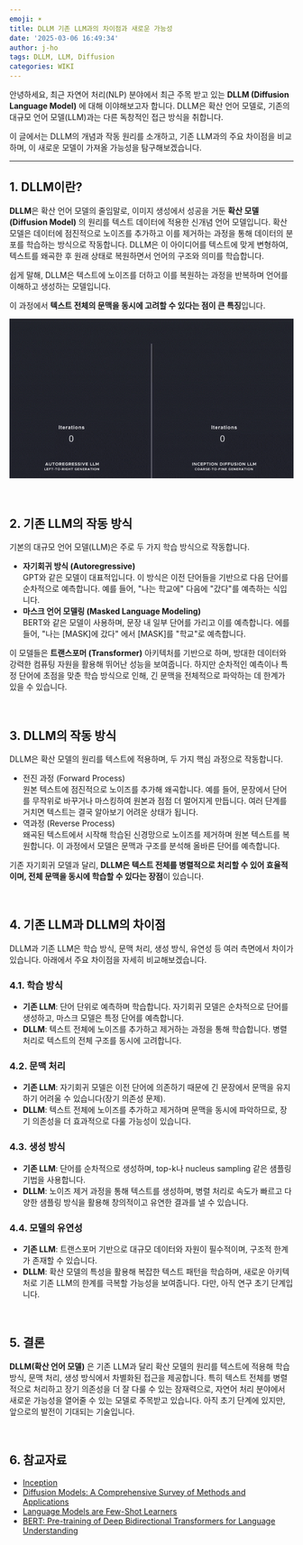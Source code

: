 ```yaml
---
emoji: ☀️
title: DLLM 기존 LLM과의 차이점과 새로운 가능성
date: '2025-03-06 16:49:34'
author: j-ho
tags: DLLM, LLM, Diffusion
categories: WIKI
---
```


안녕하세요, 최근 자연어 처리(NLP) 분야에서 최근 주목 받고 있는 **DLLM (Diffusion Language Model)** 에 대해 이야해보고자 합니다. DLLM은 확산 언어 모델로, 기존의 대규모 언어 모델(LLM)과는 다른 독창적인 접근 방식을 취합니다.

이 글에서는 DLLM의 개념과 작동 원리를 소개하고, 기존 LLM과의 주요 차이점을 비교하며, 이 새로운 모델이 가져올 가능성을 탐구해보겠습니다.

---

## 1. DLLM이란?

**DLLM**은 확산 언어 모델의 줄임말로, 이미지 생성에서 성공을 거둔 **확산 모델(Diffusion Model)** 의 원리를 텍스트 데이터에 적용한 신개념 언어 모델입니다. 확산 모델은 데이터에 점진적으로 노이즈를 추가하고 이를 제거하는 과정을 통해 데이터의 분포를 학습하는 방식으로 작동합니다.
DLLM은 이 아이디어를 텍스트에 맞게 변형하여, 텍스트를 왜곡한 후 원래 상태로 복원하면서 언어의 구조와 의미를 학습합니다.

쉽게 말해, DLLM은 텍스트에 노이즈를 더하고 이를 복원하는 과정을 반복하며 언어를 이해하고 생성하는 모델입니다.

이 과정에서 **텍스트 전체의 문맥을 동시에 고려할 수 있다는 점이 큰 특징**입니다.

![image](image1.gif)

<br />

## 2. 기존 LLM의 작동 방식

기본의 대규모 언어 모델(LLM)은 주로 두 가지 학습 방식으로 작동합니다.

- **자기회귀 방식 (Autoregressive)** <br />
  GPT와 같은 모델이 대표적입니다. 이 방식은 이전 단어들을 기반으로 다음 단어를 순차적으로 예측합니다. 예를 들어, "나는 학교에" 다음에 "갔다"를 예측하는 식입니다.
- **마스크 언어 모델링 (Masked Language Modeling)** <br />
  BERT와 같은 모델이 사용하며, 문장 내 일부 단어를 가리고 이를 예측합니다. 에를 들어, "나는 [MASK]에 갔다" 에서 [MASK]를 "학교"로 예측합니다.

이 모델들은 **트랜스포머 (Transformer)** 아키텍처를 기반으로 하며, 방대한 데이터와 강력한 컴퓨팅 자원을 활용해 뛰어난 성능을 보여줍니다.
하지만 순차적인 예측이나 특정 단어에 초점을 맞춘 학습 방식으로 인해, 긴 문맥을 전체적으로 파악하는 데 한계가 있을 수 있습니다.

<br />

## 3. DLLM의 작동 방식

DLLM은 확산 모델의 원리를 텍스트에 적용하며, 두 가지 핵심 과정으로 작동합니다.

- 전진 과정 (Forward Process) <br />
  원본 텍스트에 점진적으로 노이즈를 추가해 왜곡합니다. 예를 들어, 문장에서 단어를 무작위로 바꾸거나 마스킹하여 원본과 점점 더 멀어지게 만듭니다. 여러 단계를 거치면 텍스트는 결국 알아보기 어려운 상태가 됩니다.
- 역과정 (Reverse Process) <br />
  왜곡된 텍스트에서 시작해 학습된 신경망으로 노이즈를 제거하며 원본 텍스트를 복원합니다. 이 과정에서 모델은 문맥과 구조를 분석해 올바른 단어를 예측합니다.

기존 자기회귀 모델과 달리, **DLLM은 텍스트 전체를 병렬적으로 처리할 수 있어 효율적이며, 전체 문맥을 동시에 학습할 수 있다는 장점**이 있습니다.

<br />

## 4. 기존 LLM과 DLLM의 차이점

DLLM과 기존 LLM은 학습 방식, 문맥 처리, 생성 방식, 유연성 등 여러 측면에서 차이가 있습니다. 아래에서 주요 차이점을 자세히 비교해보겠습니다.

### 4.1. 학습 방식

- **기존 LLM**: 단어 단위로 예측하며 학습합니다. 자기회귀 모델은 순차적으로 단어를 생성하고, 마스크 모델은 특정 단어를 예측합니다.
- **DLLM**: 텍스트 전체에 노이즈를 추가하고 제거하는 과정을 통해 학습합니다. 병렬 처리로 텍스트의 전체 구조를 동시에 고려합니다.

### 4.2. 문맥 처리

- **기존 LLM**: 자기회귀 모델은 이전 단어에 의존하기 때문에 긴 문장에서 문맥을 유지하기 어려울 수 있습니다(장기 의존성 문제).
- **DLLM**: 텍스트 전체에 노이즈를 추가하고 제거하며 문맥을 동시에 파악하므로, 장기 의존성을 더 효과적으로 다룰 가능성이 있습니다.

### 4.3. 생성 방식

- **기존 LLM**: 단어를 순차적으로 생성하며, top-k나 nucleus sampling 같은 샘플링 기법을 사용합니다.
- **DLLM**: 노이즈 제거 과정을 통해 텍스트를 생성하며, 병렬 처리로 속도가 빠르고 다양한 샘플링 방식을 활용해 창의적이고 유연한 결과를 낼 수 있습니다.

### 4.4. 모델의 유연성

- **기존 LLM**: 트랜스포머 기반으로 대규모 데이터와 자원이 필수적이며, 구조적 한계가 존재할 수 있습니다.
- **DLLM**: 확산 모델의 특성을 활용해 복잡한 텍스트 패턴을 학습하며, 새로운 아키텍처로 기존 LLM의 한계를 극복할 가능성을 보여줍니다. 다만, 아직 연구 초기 단계입니다.

<br />

## 5. 결론

**DLLM(확산 언어 모델)** 은 기존 LLM과 달리 확산 모델의 원리를 텍스트에 적용해 학습 방식, 문맥 처리, 생성 방식에서 차별화된 접근을 제공합니다.
특히 텍스트 전체를 병렬적으로 처리하고 장기 의존성을 더 잘 다룰 수 있는 잠재력으로, 자연어 처리 분야에서 새로운 가능성을 열어줄 수 있는 모델로 주목받고 있습니다.
아직 초기 단계에 있지만, 앞으로의 발전이 기대되는 기술입니다.

<br />

## 6. 참교자료

- [Inception](https://www.inceptionlabs.ai/?ref=news.aikoreacommunity.com)
- [Diffusion Models: A Comprehensive Survey of Methods and Applications](https://arxiv.org/abs/2209.00796)
- [Language Models are Few-Shot Learners](https://arxiv.org/abs/2005.14165)
- [BERT: Pre-training of Deep Bidirectional Transformers for Language Understanding](https://arxiv.org/abs/1810.04805)

```toc

```
